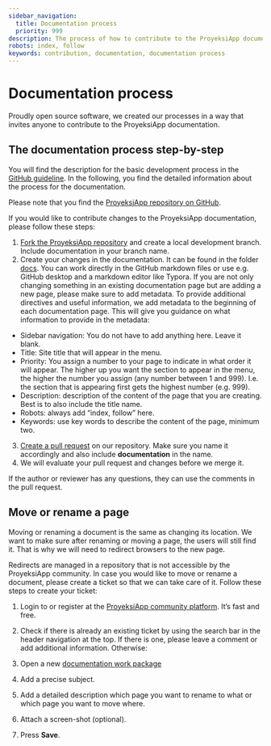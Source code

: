 ```yaml
---
sidebar_navigation:
  title: Documentation process
  priority: 999
description: The process of how to contribute to the ProyeksiApp documentation
robots: index, follow
keywords: contribution, documentation, documentation process
---
```


# Documentation process

Proudly open source software, we created our processes in a way that invites anyone to contribute to the ProyeksiApp documentation.

## The documentation process step-by-step

You will find the description for the basic development process in the [GitHub guideline](../../git-workflow/#development-at-github). In the following, you find the detailed information about the process for the documentation.

Please note that you find  the [ProyeksiApp repository on GitHub](https://github.com/opf/openproject).

If you would like to contribute changes to the ProyeksiApp documentation, please follow these steps:

1. [Fork the ProyeksiApp repository](https://www.openproject.org/docs/development/git-workflow/#fork-openproject) and create a local development branch. Include documentation in your branch name.
2. Create your changes in the documentation. It can be found in the folder [docs](https://github.com/opf/openproject/tree/dev/docs). You can work directly in the GitHub markdown files or use e.g. GitHub desktop and a markdown editor like Typora.
   If you are not only changing something in an existing documentation page but are adding a new page, please make sure to add metadata. To provide additional directives and useful information, we add metadata to the beginning of each documentation page. This will give you guidance on what information to provide in the metadata: 
  - Sidebar navigation: You do not have to add anything here. Leave it blank.
  - Title: Site title that will appear in the menu.
  - Priority: You assign a number to your page to indicate in what order it will appear. The higher up you want the section to appear in the menu, the higher the number you assign (any number between 1 and 999). I.e. the section that is appearing first gets the highest number (e.g. 999).
  - Description: description of the content of the page that you are creating. Best is to also include the title name.
  - Robots: always add “index, follow” here.
  - Keywords: use key words to describe the content of the page, minimum two. 
3. [Create a pull request](https://www.openproject.org/docs/development/git-workflow/#create-a-pull-request) on our repository. Make sure you name it accordingly and also include **documentation** in the name.
4. We will evaluate your pull request and changes before we merge it.

If the author or reviewer has any questions, they can use the comments in the pull request.



## Move or rename a page

Moving or renaming a document is the same as changing its location. We want to make sure after renaming or moving a page, the users will still find it. That is why we will need to redirect browsers to the new page. 

Redirects are managed in a repository that is not accessible by the ProyeksiApp community. In case you would like to move or rename a document, please create a ticket so that we can take care of it. Follow these steps to create your ticket:

1. Login to or register at the [ProyeksiApp community platform](https://community.openproject.org/login). It’s fast and free.

2. Check if there is already an existing ticket by using the search bar in the header navigation at the top. If there is one, please leave a comment or add additional information. Otherwise:

3. Open a new [documentation work package]( https://community.openproject.org/projects/openproject/work_packages/new?type=69)

4. Add a precise subject.

5. Add a detailed description which page you want to rename to what or which page you want to move where.

6. Attach a screen-shot (optional).

7. Press **Save**.


